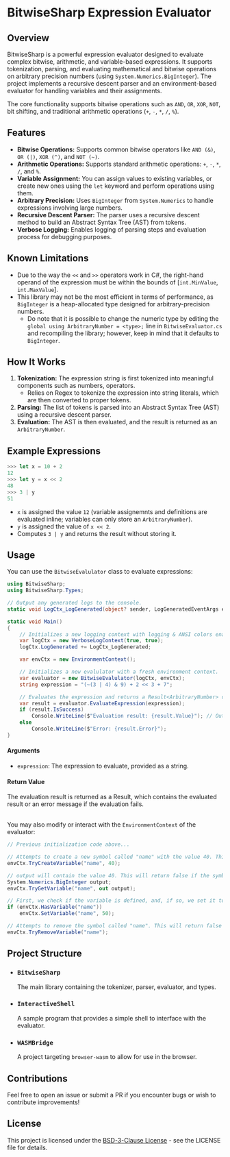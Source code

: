 # BitwiseSharp Expression Evaluator

## Overview
BitwiseSharp is a powerful expression evaluator designed to evaluate complex bitwise, arithmetic, and variable-based expressions. It supports tokenization, parsing, and evaluating mathematical and bitwise operations on arbitrary precision numbers (using `System.Numerics.BigInteger`). The project implements a recursive descent parser and an environment-based evaluator for handling variables and their assignments.

The core functionality supports bitwise operations such as `AND`, `OR`, `XOR`, `NOT`, bit shifting, and traditional arithmetic operations (`+`, `-`, `*`, `/`, `%`).

## Features
- **Bitwise Operations:** Supports common bitwise operators like `AND (&)`, `OR (|)`, `XOR (^)`, and `NOT (~)`.
- **Arithmetic Operations:** Supports standard arithmetic operations: `+`, `-`, `*`, `/`, and `%`.
- **Variable Assignment:** You can assign values to existing variables, or create new ones using the `let` keyword and perform operations using them.
- **Arbitrary Precision:** Uses `BigInteger` from `System.Numerics` to handle expressions involving large numbers.
- **Recursive Descent Parser:** The parser uses a recursive descent method to build an Abstract Syntax Tree (AST) from tokens.
- **Verbose Logging:** Enables logging of parsing steps and evaluation process for debugging purposes.

## Known Limitations
- Due to the way the `<<` and `>>` operators work in C#, the right-hand operand of the expression must be within the bounds of [`int.MinValue`, `int.MaxValue`].
- This library may not be the most efficient in terms of performance, as `BigInteger` is a heap-allocated type designed for arbitrary-precision numbers.
    - Do note that it is possible to change the numeric type by editing the `global using ArbitraryNumber = <type>;` line in `BitwiseEvaluator.cs` and recompiling the library; however, keep in mind that it defaults to `BigInteger`.

## How It Works
1. **Tokenization:** The expression string is first tokenized into meaningful components such as numbers, operators.
    - Relies on Regex to tokenize the expression into string literals, which are then converted to proper tokens.
2. **Parsing:** The list of tokens is parsed into an Abstract Syntax Tree (AST) using a recursive descent parser.
3. **Evaluation:** The AST is then evaluated, and the result is returned as an `ArbitraryNumber`.

## Example Expressions
```js
>>> let x = 10 + 2
12
>>> let y = x << 2
48
>>> 3 | y
51
```
- `x` is assigned the value `12` (variable assignemnts and definitions are evaluated inline; variables can only store an `ArbitraryNumber`).
- `y` is assigned the value of `x << 2`.
- Computes `3 | y` and returns the result without storing it.

## Usage
You can use the `BitwiseEvalulator` class to evaluate expressions:

```csharp
using BitwiseSharp;
using BitwiseSharp.Types;

// Output any generated logs to the console.
static void LogCtx_LogGenerated(object? sender, LogGeneratedEventArgs e) => Console.WriteLine(e.LogData);

static void Main()
{
    // Initializes a new logging context with logging & ANSI colors enabled.
    var logCtx = new VerboseLogContext(true, true);
    logCtx.LogGenerated += LogCtx_LogGenerated;

    var envCtx = new EnvironmentContext();

    // Initializes a new evalulator with a fresh environment context.
    var evaluator = new BitwiseEvalulator(logCtx, envCtx);
    string expression = "(~(3 | 4) & 9) + 2 << 3 + 7";

    // Evaluates the expression and returns a Result<ArbitraryNumber> containing its value or error message.
    var result = evaluator.EvaluateExpression(expression);
    if (result.IsSuccess)
        Console.WriteLine($"Evaluation result: {result.Value}"); // Outputs: 10240
    else
        Console.WriteLine($"Error: {result.Error}");
}
```
#### Arguments
- `expression`: The expression to evaluate, provided as a string.
#### Return Value
The evaluation result is returned as a Result<ArbitraryNumber>, which contains the evaluated result or an error message if the evaluation fails.

\
You may also modify or interact with the `EnvironmentContext` of the evaluator:
```csharp
// Previous initialization code above...

// Attempts to create a new symbol called "name" with the value 40. This will return false if the symbol is already defined.
envCtx.TryCreateVariable("name", 40);

// output will contain the value 40. This will return false if the symbol does not exist.
System.Numerics.BigInteger output;
envCtx.TryGetVariable("name", out output);

// First, we check if the variable is defined, and, if so, we set it to 50.
if (envCtx.HasVariable("name"))
    envCtx.SetVariable("name", 50);

// Attempts to remove the symbol called "name". This will return false if the symbol does not exist.
envCtx.TryRemoveVariable("name");
```

## Project Structure
- ### `BitwiseSharp`
    The main library containing the tokenizer, parser, evaluator, and types.
- ### `InteractiveShell`
    A sample program that provides a simple shell to interface with the evaluator.
- ### `WASMBridge`
    A project targeting `browser-wasm` to allow for use in the browser.

## Contributions
Feel free to open an issue or submit a PR if you encounter bugs or wish to contribute improvements!

## License
This project is licensed under the [BSD-3-Clause License](https://opensource.org/license/bsd-3-clause) - see the LICENSE file for details.
